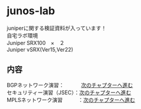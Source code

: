 # junos-lab

juniperに関する検証資料が入っています！<br>
自宅ラボ環境<br>
Juniper SRX100　×　２<br>
Juniper vSRX(Ver15,Ver22)<br>

## 内容<br>
BGPネットワーク演習：　　 　[次のチャプターへ進む](./Junos-BGP-exercises.md) <br>
セキュリティー演習（JSEC）：[次のチャプターへ進む](./Junos-JSEC-exercises.md) <br>
MPLSネットワーク演習　　　：[次のチャプターへ進む](./Junos-MPLS-exercises.md) <br>
